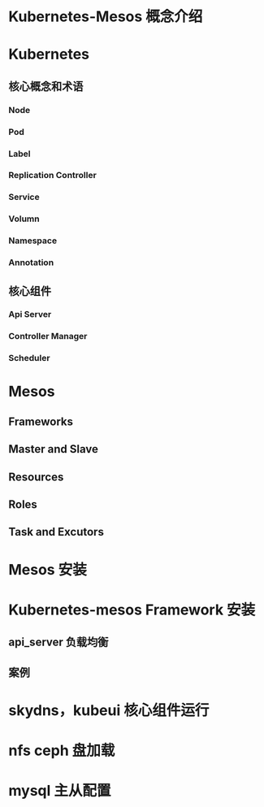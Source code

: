 # Kubernetes-Mesos 概念介绍 #

# Kubernetes #

## 核心概念和术语 ##

### Node ##
### Pod ##
### Label ##
### Replication Controller ##
### Service ##
### Volumn ##
### Namespace ##
### Annotation ##

## 核心组件

### Api Server
### Controller Manager
### Scheduler


# Mesos #

## Frameworks

## Master and Slave

## Resources

## Roles

## Task and Excutors


# Mesos 安装


# Kubernetes-mesos Framework 安装

## api_server 负载均衡

## 案例 ##

# skydns，kubeui 核心组件运行

# nfs ceph 盘加载

# mysql 主从配置
